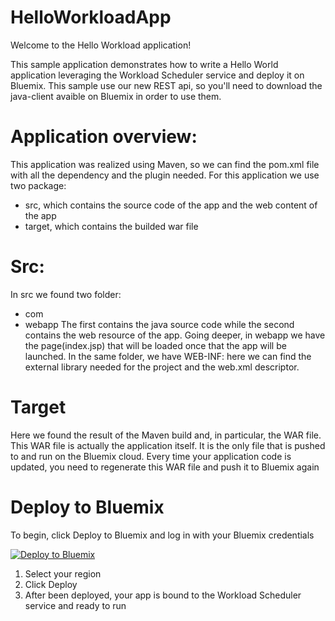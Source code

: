 # HelloWorkloadApp

Welcome to the Hello Workload application!

This sample application demonstrates how to write a Hello World application leveraging the Workload Scheduler service and deploy it on Bluemix. This sample use our new REST api, so you'll need to download the java-client avaible on Bluemix in order to use them.

# Application overview:
This application was realized using Maven, so we can find the pom.xml file with all the dependency and the plugin needed.
For this application we use two package:
  - src, which contains the source code of the app and the web content of the app
  - target, which contains the builded war file

# Src:

In src we found two folder: 
  - com 
  - webapp 
The first contains the java source code while the second contains the web resource of the app. Going deeper,  in webapp  we  have 
the page(index.jsp) that will be loaded once that the app will be launched. In the same folder, we have WEB-INF: here we can find 
the external library needed for the project and the web.xml descriptor. 

# Target
Here we found the result of the Maven build and, in particular, the WAR file. This WAR file is actually the application itself. It is the only file that is pushed to and run on the Bluemix cloud. Every time your application code is updated, you need to regenerate this WAR file and push it to Bluemix again

# Deploy to Bluemix

To begin, click Deploy to Bluemix and log in with your Bluemix credentials

[![Deploy to Bluemix](https://bluemix.net/deploy/button.png)](https://bluemix.net/deploy?repository=https://github.com/WAdev0/HelloWorkloadSampleApp) 

1. Select your region
2. Click Deploy
3. After been deployed, your app is bound to the Workload Scheduler service and ready to run



